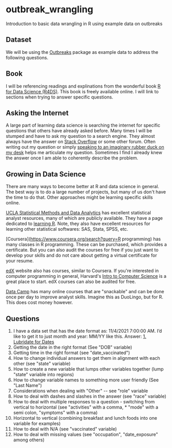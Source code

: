 # outbreak_wrangling

Introduction to basic data wrangling in R using example data on outbreaks


## Dataset

We will be using the [Outbreaks](https://urldefense.com/v3/__https://cran.r-project.org/web/packages/outbreaks/outbreaks.pdf__;!!LIr3w8kk_Xxm!upqova8xo2BulfSiLrpFgR8tg2JMwO2bJCJbXafwaO7OZES2_d4WFSHGddRQ039RDXxOuPPErqB0ktPe6cx_$) package as example data to address the following questions.


## Book

I will be referencing readings and explinations from the wonderful book [R for Data Science (R4DS)](https://r4ds.had.co.nz/index.html). This book is freely available online. I will link to sections when trying to answer specific questions.


## Asking the Internet

A large part of learning data science is searching the internet for specific questions that others have already asked before. Many times I will be stumped and have to ask my question to a search engine. They almost always have the answer on [Stack Overflow](https://stackoverflow.com/) or some other forum. Often writing out my question or simply [speaking to an imaginary rubber duck on my desk](https://en.wikipedia.org/wiki/Rubber_duck_debugging) helps me articulate my question. Sometimes I find I already knew the answer once I am able to coherently describe the problem.


## Growing in Data Science

There are many ways to become better at R and data science in general. The best way is to do a large number of projects, but many of us don't have the time to do that. Other approaches might be learning specific skills online.

[UCLA Statistical Methods and Data Analytics](https://stats.oarc.ucla.edu/) has excellent statistical analyst resources, many of which are publicly available. They have a page dedicated to [learning R](https://stats.oarc.ucla.edu/r/). Note, they also have excellent resources for learning other statistical softwares: SAS, Stata, SPSS, etc.

[Coursera](https://www.coursera.org/search?query=R programming) has many classes in R programming. These can be purchased, which provides a certificate. But you can also audit the courses for free if you just want to develop your skills and do not care about getting a virtual certificate for your resume. 

[edX](https://www.edx.org/search?q=r+programming) website also has courses, similar to Coursera. If you're interested in computer programming in general, Harvard's [Intro to Computer Science](https://www.edx.org/course/introduction-computer-science-harvardx-cs50x) is a great place to start. edX courses can also be audited for free.

[Data Camp](https://www.datacamp.com/learn/r) has many online courses that are "snackable" and can be done once per day to improve analyst skills. Imagine this as DuoLingo, but for R. This does cost money however.


## Questions
 
1. I have a data set that has the date format as: 11/4/2021  7:00:00 AM. I’d like to get it to just month and year: MM/YY like this. Answer: [1. Lubridate for Dates]()
2. Getting the date in the right format (See "DOB" variable)
3. Getting time in the right format (see "date_vaccinated")
4. How to change individual answers to get them in alignment with each other (see "state" variable)
5. How to create a new variable that lumps other variables together (lump "state" variable into regions)
6. How to change variable names to something more user friendly (See "Last Name")
7. Considerations when dealing with "Other" -- see "role" variable
8. How to deal with dashes and slashes in the answer (see "race" variable)
9. How to deal with multiple responses to a question - switching from vertical to horizontal (see "activities" with a comma, * "mode" with a semi colon, "symptoms" with a comma)
10. Horizontal to vertical (combining breakfast and lunch foods into one variable for examples)
11. How to deal with N/A (see "vaccinated" variable)
12. How to deal with missing values (see "occupation", "date_exposure" among others)
